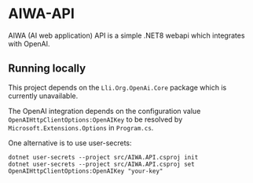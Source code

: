 # AIWA-API

AIWA (AI web application) API is a simple .NET8 webapi which integrates with OpenAI.

## Running locally

This project depends on the `Lli.Org.OpenAi.Core` package which is currently unavailable.

The OpenAI integration depends on the configuration value `OpenAIHttpClientOptions:OpenAIKey` to be resolved by `Microsoft.Extensions.Options` in `Program.cs`.

One alternative is to use user-secrets:

```console
dotnet user-secrets --project src/AIWA.API.csproj init
dotnet user-secrets --project src/AIWA.API.csproj set OpenAIHttpClientOptions:OpenAIKey "your-key"
```
